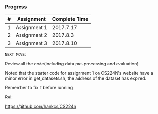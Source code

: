 ### Progress
|#|Assignment|Complete Time|
|---|----|-----|
|1|Assignment 1|2017.7.17 |
|2|Assignment 2|2017.8.3  |
|3|Assignment 3|2017.8.10|

`NEXT MOVE:`

Review all the code(including data pre-processing and evaluation)


Noted that the starter code for assignment 1 on CS224N's website have a minor error in get_datasets.sh, the address of the dataset has expired.

Remember to fix it before running

Rel:

https://github.com/hankcs/CS224n
